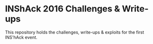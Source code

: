 # INShAck 2016 Challenges & Write-ups

This repository holds the challenges, write-ups & exploits for the first INS'hAck event.


